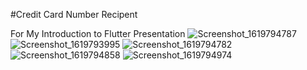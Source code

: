 #Credit Card Number Recipent

For My Introduction to Flutter Presentation
![Screenshot_1619794787](https://user-images.githubusercontent.com/43846778/116716668-b3d85600-a9e0-11eb-90b2-12d151d6f7da.png)
![Screenshot_1619793995](https://user-images.githubusercontent.com/43846778/116716661-b2a72900-a9e0-11eb-9bb6-e3db57464995.png)
![Screenshot_1619794782](https://user-images.githubusercontent.com/43846778/116716664-b33fbf80-a9e0-11eb-9947-34ad22ebc31d.png)
![Screenshot_1619794858](https://user-images.githubusercontent.com/43846778/116716672-b470ec80-a9e0-11eb-89a0-4ada47a3fa92.png)
![Screenshot_1619794974](https://user-images.githubusercontent.com/43846778/116716677-b470ec80-a9e0-11eb-89eb-64153a4373b9.png)


